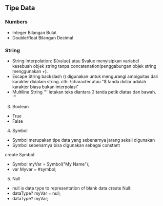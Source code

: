 ## Tipe Data

### Numbers
- Integer
    Bilangan Bulat
- Double/float
    Bilangan Decimal

### String
- String Interpolation: ${value} atau $value
menyisipkan variabel kesebuah objek string tanpa concatenation(penggabungan objek string menggunakan +).
- Escape String
    backslash (\) digunakan untuk mengurangi ambiguitas dari karakter didalam string.
    cth: \character atau "\$ tanda dollar adalah karakter biasa bukan interpolasi"
- Multiline String
    ''' 
    letakan teks diantara 3 tanda petik diatas dan bawah.
    '''

3. Boolean
  - True
  - False

4. Symbol
  - Symbol merupakan tipe data yang sebenarnya jarang sekali digunakan
  - Symbol sebenarnya bisa digunakan sebagai constant
  
  create Symbol:
  - Symbol myVar = Symbol("My Name");
  - var Myvar = #symbol;

5. Null
  - null is data type to representation of blank data
  create Null:
  - dataType? myVar = null;
  - dataType? myVar;